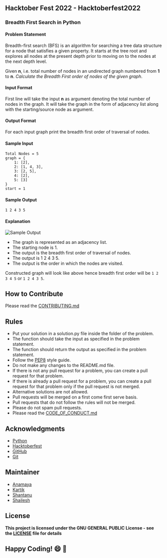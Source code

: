 ## Hacktober Fest 2022 - Hacktoberfest2022
### Breadth First Search in Python

#### Problem Statement
Breadth-first search (BFS) is an algorithm for searching a tree data structure for a node that satisfies a given property. It starts at the tree root and explores all nodes at the present depth prior to moving on to the nodes at the next depth level.

Given **n**, i.e. total number of nodes in an undirected graph numbered from **1** to **n**. _Calculate the Breadth First order of nodes of the given graph_.

#### Input Format
First line will take the input **n** as argument denoting the total number of nodes in the graph.
It will take the graph in the form of adjacency list along with the starting/source node as argument.

#### Output Format
For each input graph print the breadth first order of traversal of nodes.

#### Sample Input
```
Total Nodes = 5
graph = {
    1: [2],
    2: [1, 4, 3],
    3: [2, 5],
    4: [2],
    5: [3]
}
start = 1
```

#### Sample Output
```
1 2 4 3 5
```

#### Explanation
![Sample Output](https://he-s3.s3.amazonaws.com/media/uploads/5faefdfa-75f5-438e-976d-0efae05cec7d.png)
- The graph is represented as an adjacency list.
- The starting node is 1.
- The output is the breadth first order of traversal of nodes.
- The output is 1 2 4 3 5.
- The output is the order in which the nodes are visited.

                     
Constructed graph will look like above hence breadth first order will be ```1 2 3 4 5``` or ```1 2 4 3 5```.

## How to Contribute
Please read the [CONTRIBUTING.md](../../CONTRIBUTING.md)

## Rules
- Put your solution in a solution.py file inside the folder of the problem.
- The function should take the input as specified in the problem statement.
- The function should return the output as specified in the problem statement.
- Follow the [PEP8](https://www.python.org/dev/peps/pep-0008/) style guide.
- Do not make any changes to the README.md file.
- If there is not any pull request for a problem, you can create a pull request for that problem.
- If there is already a pull request for a problem, you can create a pull request for that problem only if the pull request is not merged.
- Alternative solutions are not allowed.
- Pull requests will be merged on a first come first serve basis.
- Pull requests that do not follow the rules will not be merged.
- Please do not spam pull requests.
- Please read the [CODE_OF_CONDUCT.md](../../CODE_OF_CONDUCT.md)

## Acknowledgments
- [Python](https://www.python.org/)
- [Hacktoberfest](https://hacktoberfest.digitalocean.com/)
- [GitHub](https://github.com)
- [Git](https://git-scm.com/)

## Maintainer
- [Anamaya](https://www.linkedin.com/in/anamaya1729/)
- [Kartik](https://github.com/kartik007007)
- [Shantanu](https://github.com/neutralWire)
- [Shailesh](https://github.com/ShaileshKumar007)

## License
**This project is licensed under the GNU GENERAL PUBLIC License - see the [LICENSE](../../LICENSE) file for details**

## Happy Coding! :smile: :tada:
